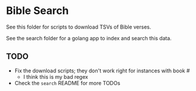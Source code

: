 # Bible Search

See this folder for scripts to download TSVs of Bible verses.

See the search folder for a golang app to index and search this data.

## TODO

* Fix the download scripts; they don't work right for instances with book #
    * I think this is my bad regex
* Check the `search` README for more TODOs


